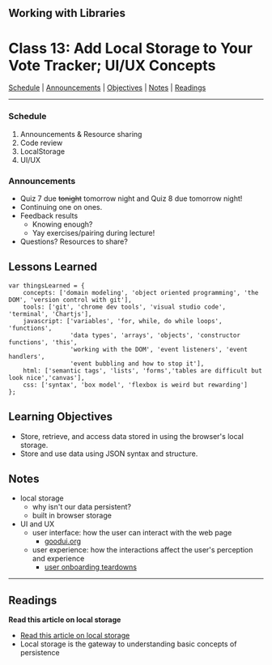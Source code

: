 ## **Working with Libraries**
# Class 13: Add Local Storage to Your Vote Tracker; UI/UX Concepts

[Schedule](#schedule) | [Announcements](#announcements) | [Objectives](#learning-objectives) | [Notes](#notes) | [Readings](#readings)


<hr></hr>

### Schedule
1. Announcements & Resource sharing
1. Code review
1. LocalStorage
1. UI/UX

### Announcements
* Quiz 7 due <s>tonight</s> tomorrow night and Quiz 8 due tomorrow night!
* Continuing one on ones.
* Feedback results
    * Knowing enough?
    * Yay exercises/pairing during lecture!
* Questions? Resources to share?

## Lessons Learned
```` 
var thingsLearned = {
    concepts: ['domain modeling', 'object oriented programming', 'the DOM', 'version control with git'],
    tools: ['git', 'chrome dev tools', 'visual studio code', 'terminal', 'Chartjs'],
    javascript: ['variables', 'for, while, do while loops', 'functions',
                 'data types', 'arrays', 'objects', 'constructor functions', 'this', 
                 'working with the DOM', 'event listeners', 'event handlers',
                 'event bubbling and how to stop it'],
    html: ['semantic tags', 'lists', 'forms','tables are difficult but look nice','canvas'],
    css: ['syntax', 'box model', 'flexbox is weird but rewarding']
};

````

## Learning Objectives
- Store, retrieve, and access data stored in using the browser's local storage.
- Store and use data using JSON syntax and structure.

## Notes
* local storage
    * why isn't our data persistent?
    * built in browser storage
* UI and UX
    * user interface: how the user can interact with the web page
        * [goodui.org](http://www.goodui.org/)
    * user experience: how the interactions affect the user's perception and experience
        * [user onboarding teardowns](https://www.useronboard.com/onboarding-teardowns/)

<hr></hr>

## Readings

**Read this article on local storage**

- [Read this article on local storage](http://diveintohtml5.info/storage.html)
- Local storage is the gateway to understanding basic concepts of persistence

